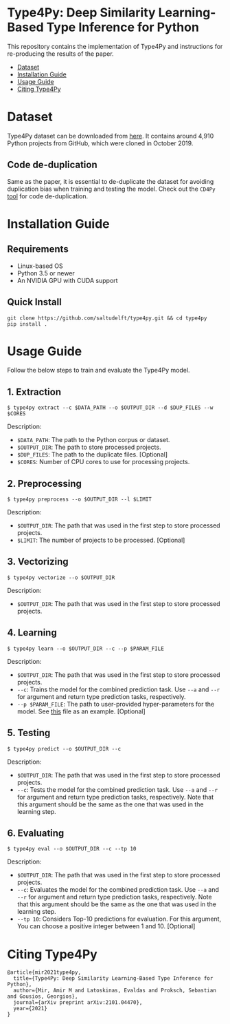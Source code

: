 # Type4Py: Deep Similarity Learning-Based Type Inference for Python
This repository contains the implementation of Type4Py and instructions for re-producing the results of the paper.

- [Dataset](#dataset)
- [Installation Guide](#installation-guide)
- [Usage Guide](#usage-guide)
- [Citing Type4Py](#citing-type4py)

# Dataset
Type4Py dataset can be downloaded from [here](https://surfdrive.surf.nl/files/index.php/s/KobWgHFgXUgW4rA). It contains around 4,910 Python projects from GitHub, which were cloned in October 2019.

## Code de-duplication
Same as the paper, it is essential to de-duplicate the dataset for avoiding duplication bias when training and testing the model. Check out the `CD4Py` [tool](https://github.com/saltudelft/CD4Py) for code de-duplication.

# Installation Guide
## Requirements
- Linux-based OS
- Python 3.5 or newer
- An NVIDIA GPU with CUDA support

## Quick Install
```
git clone https://github.com/saltudelft/type4py.git && cd type4py
pip install .
```

# Usage Guide
Follow the below steps to train and evaluate the Type4Py model.
## 1. Extraction
```
$ type4py extract --c $DATA_PATH --o $OUTPUT_DIR --d $DUP_FILES --w $CORES
```
Description:
- `$DATA_PATH`: The path to the Python corpus or dataset.
- `$OUTPUT_DIR`: The path to store processed projects.
- `$DUP_FILES`: The path to the duplicate files. [Optional]
- `$CORES`: Number of CPU cores to use for processing projects.

## 2. Preprocessing
```
$ type4py preprocess --o $OUTPUT_DIR --l $LIMIT
```
Description:
- `$OUTPUT_DIR`: The path that was used in the first step to store processed projects.
- `$LIMIT`: The number of projects to be processed. [Optional]

## 3. Vectorizing
```
$ type4py vectorize --o $OUTPUT_DIR
```
Description:
- `$OUTPUT_DIR`: The path that was used in the first step to store processed projects.

## 4. Learning
```
$ type4py learn --o $OUTPUT_DIR --c --p $PARAM_FILE
```
Description:
- `$OUTPUT_DIR`: The path that was used in the first step to store processed projects.
- `--c`: Trains the model for the combined prediction task. Use `--a` and `--r` for argument and return type prediction tasks, respectively.
- `--p $PARAM_FILE`: The path to user-provided hyper-parameters for the model. See [this](https://github.com/saltudelft/type4py/blob/main/type4py/model_params.json) file as an example. [Optional]

## 5. Testing
```
$ type4py predict --o $OUTPUT_DIR --c
```

Description:
- `$OUTPUT_DIR`: The path that was used in the first step to store processed projects.
- `--c`: Tests the model for the combined prediction task. Use `--a` and `--r` for argument and return type prediction tasks, respectively. Note that this argument should be the same as the one that was used in the learning step.

## 6. Evaluating
```
$ type4py eval --o $OUTPUT_DIR --c --tp 10
```

Description:
- `$OUTPUT_DIR`: The path that was used in the first step to store processed projects.
- `--c`: Evaluates the model for the combined prediction task. Use `--a` and `--r` for argument and return type prediction tasks, respectively. Note that this argument should be the same as the one that was used in the learning step.
- `--tp 10`: Considers Top-10 predictions for evaluation. For this argument, You can choose a positive integer between 1 and 10. [Optional]

# Citing Type4Py

```
@article{mir2021type4py,
  title={Type4Py: Deep Similarity Learning-Based Type Inference for Python},
  author={Mir, Amir M and Latoskinas, Evaldas and Proksch, Sebastian and Gousios, Georgios},
  journal={arXiv preprint arXiv:2101.04470},
  year={2021}
}
```